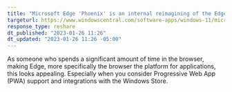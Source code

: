 ```yaml
---
title: "Microsoft Edge 'Phoenix' is an internal reimagining of the Edge web browser with a new UI and more features"
targeturl: https://www.windowscentral.com/software-apps/windows-11/microsoft-edge-phoenix-is-an-internal-reimagining-of-the-edge-web-browser-with-a-new-ui-and-more-features 
response_type: reshare
dt_published: "2023-01-26 11:26"
dt_updated: "2023-01-26 11:26 -05:00"
---
```



As someone who spends a significant amount of time in the browser, making Edge, more specifically the browser the platform for applications, this looks appealing. Especially when you consider Progressive Web App (PWA) support and integrations with the Windows Store.